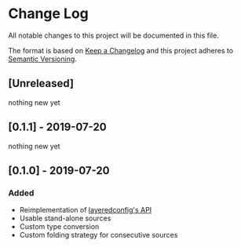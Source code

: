 # Change Log
All notable changes to this project will be documented in this file.

The format is based on [Keep a Changelog](http://keepachangelog.com/)
and this project adheres to [Semantic Versioning](http://semver.org/).

## [Unreleased]
nothing new yet

## [0.1.1] - 2019-07-20
nothing new yet

## [0.1.0] - 2019-07-20
### Added
- Reimplementation of [layeredconfig's API](https://layeredconfig.readthedocs.io/)
- Usable stand-alone sources
- Custom type conversion
- Custom folding strategy for consecutive sources
